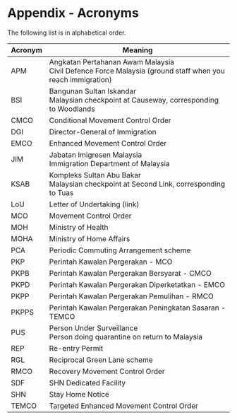 # Appendix - Acronyms

The following list is in alphabetical order.

| Acronym | Meaning |
| ------- | ------- |
| APM | Angkatan Pertahanan Awam Malaysia<br/>Civil Defence Force Malaysia (ground staff when you reach immigration) |
| BSI | Bangunan Sultan Iskandar<br/>Malaysian checkpoint at Causeway, corresponding to Woodlands |
| CMCO | Conditional Movement Control Order |
| DGI | Director-General of Immigration |
| EMCO | Enhanced Movement Control Order |
| JIM | Jabatan Imigresen Malaysia<br/>Immigration Department of Malaysia |
| KSAB | Kompleks Sultan Abu Bakar<br/>Malaysian checkpoint at Second Link, corresponding to Tuas |
| LoU | Letter of Undertaking (link) |
| MCO | Movement Control Order |
| MOH | Ministry of Health |
| MOHA | Ministry of Home Affairs |
| PCA | Periodic Commuting Arrangement scheme |
| PKP | Perintah Kawalan Pergerakan - MCO |
| PKPB | Perintah Kawalan Pergerakan Bersyarat - CMCO |
| PKPD | Perintah Kawalan Pergerakan Diperketatkan - EMCO |
| PKPP | Perintah Kawalan Pergerakan Pemulihan - RMCO |
| PKPPS | Perintah Kawalan Pergerakan Peningkatan Sasaran - TEMCO |
| PUS | Person Under Surveillance<br/>Person doing quarantine on return to Malaysia |
| REP | Re-entry Permit |
| RGL | Reciprocal Green Lane scheme |
| RMCO | Recovery Movement Control Order |
| SDF | SHN Dedicated Facility |
| SHN | Stay Home Notice |
| TEMCO | Targeted Enhanced Movement Control Order |